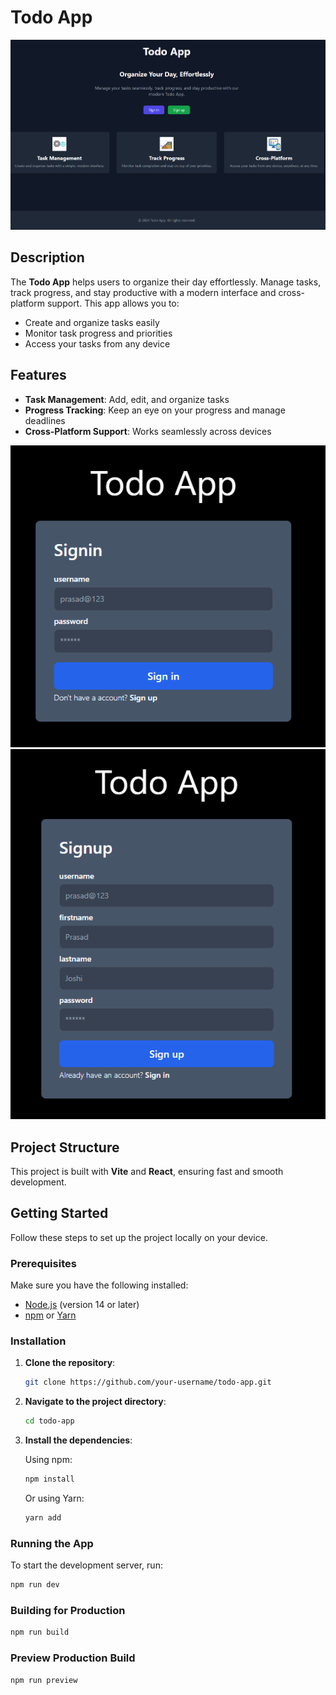 # Todo App

![landing](image.png)

## Description

The **Todo App** helps users to organize their day effortlessly. Manage tasks, track progress, and stay productive with a modern interface and cross-platform support. This app allows you to:
- Create and organize tasks easily
- Monitor task progress and priorities
- Access your tasks from any device

## Features

- **Task Management**: Add, edit, and organize tasks
- **Progress Tracking**: Keep an eye on your progress and manage deadlines
- **Cross-Platform Support**: Works seamlessly across devices

![signin](image-1.png)
![signup](image-2.png)

## Project Structure

This project is built with **Vite** and **React**, ensuring fast and smooth development.


## Getting Started

Follow these steps to set up the project locally on your device.

### Prerequisites

Make sure you have the following installed:

- [Node.js](https://nodejs.org/) (version 14 or later)
- [npm](https://www.npmjs.com/) or [Yarn](https://yarnpkg.com/)

### Installation

1. **Clone the repository**:

    ```bash
    git clone https://github.com/your-username/todo-app.git
    ```

2. **Navigate to the project directory**:

    ```bash
    cd todo-app
    ```

3. **Install the dependencies**:

    Using npm:

    ```bash
    npm install
    ```

    Or using Yarn:

    ```bash
    yarn add
    ```

### Running the App

To start the development server, run:

```bash
npm run dev
```

### Building for Production

```bash
npm run build
```

### Preview Production Build

```bash
npm run preview
```



